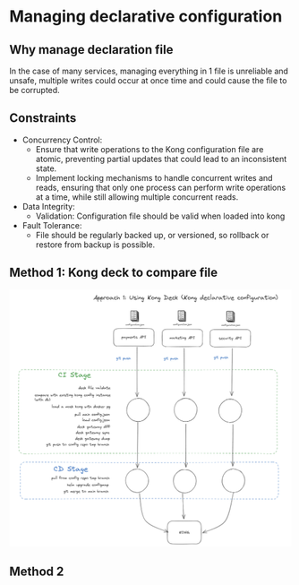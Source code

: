 # Managing declarative configuration

## Why manage declaration file

In the case of many services, managing everything in 1 file is unreliable and unsafe, multiple writes could occur at once time and could cause the file to be corrupted.

## Constraints

- Concurrency Control:
  - Ensure that write operations to the Kong configuration file are atomic, preventing partial updates that could lead to an inconsistent state.
  - Implement locking mechanisms to handle concurrent writes and reads, ensuring that only one process can perform write operations at a time, while still allowing multiple concurrent reads.
- Data Integrity:
  - Validation: Configuration file should be valid when loaded into kong
- Fault Tolerance:
  - File should be regularly backed up, or versioned, so rollback or restore from backup is possible.

## Method 1: Kong deck to compare file

![approach-1](./kong-deck-demo/kong-deploy.png)

## Method 2
